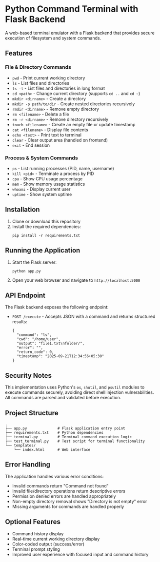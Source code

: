 
# Python Command Terminal with Flask Backend

A web-based terminal emulator with a Flask backend that provides secure execution of filesystem and system commands.

## Features

### File & Directory Commands
- `pwd` - Print current working directory
- `ls` - List files and directories
- `ls -l` - List files and directories in long format
- `cd <path>` - Change current directory (supports `cd ..` and `cd ~`)
- `mkdir <dirname>` - Create a directory
- `mkdir -p path/to/dir` - Create nested directories recursively
- `rmdir <dirname>` - Remove empty directory
- `rm <filename>` - Delete a file
- `rm -r <dirname>` - Remove directory recursively
- `touch <filename>` - Create an empty file or update timestamp
- `cat <filename>` - Display file contents
- `echo <text>` - Print text to terminal
- `clear` - Clear output area (handled on frontend)
- `exit` - End session

### Process & System Commands
- `ps` - List running processes (PID, name, username)
- `kill <pid>` - Terminate a process by PID
- `cpu` - Show CPU usage percentage
- `mem` - Show memory usage statistics
- `whoami` - Display current user
- `uptime` - Show system uptime

## Installation

1. Clone or download this repository
2. Install the required dependencies:
   ```
   pip install -r requirements.txt
   ```

## Running the Application

1. Start the Flask server:
   ```
   python app.py
   ```
2. Open your web browser and navigate to `http://localhost:5000`

## API Endpoint

The Flask backend exposes the following endpoint:
- `POST /execute` - Accepts JSON with a command and returns structured results:
  ```
  {
    "command": "ls",
    "cwd": "/home/user",
    "output": "file1.txt\nfolder/",
    "error": "",
    "return_code": 0,
    "timestamp": "2025-09-21T12:34:56+05:30"
  }
  ```

## Security Notes

This implementation uses Python's `os`, `shutil`, and `psutil` modules to execute commands securely, avoiding direct shell injection vulnerabilities. All commands are parsed and validated before execution.

## Project Structure

```
.
├── app.py              # Flask application entry point
├── requirements.txt    # Python dependencies
├── terminal.py         # Terminal command execution logic
├── test_terminal.py    # Test script for terminal functionality
└── templates/
    └── index.html      # Web interface
```

## Error Handling

The application handles various error conditions:
- Invalid commands return "Command not found"
- Invalid file/directory operations return descriptive errors
- Permission denied errors are handled appropriately
- Non-empty directory removal shows "Directory is not empty" error
- Missing arguments for commands are handled properly

## Optional Features

- Command history display
- Real-time current working directory display
- Color-coded output (success/error)
- Terminal prompt styling
- Improved user experience with focused input and command history
```
